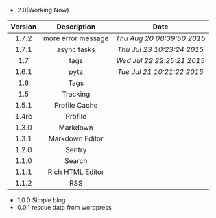 - 2.0(Working Now)

| Version | Description | Date |
|:--:|:--:|:--:|
| 1.7.2 | more error message | _Thu Aug 20 08:39:50 2015_ |
| 1.7.1 | async tasks | _Thu Jul 23 10:23:24 2015_ |
| 1.7 | tags | _Wed Jul 22 22:25:21 2015_ |
| 1.6.1 | pytz | _Tue Jul 21 10:21:22 2015_ |
| 1.6 | Tags ||
| 1.5 | Tracking ||
| 1.5.1 | Profile Cache ||
| 1.4rc | Profile ||
| 1.3.0 | Markdown ||
| 1.3.1 | Markdown Editor ||
| 1.2.0 | Sentry ||
| 1.1.0 | Search ||
| 1.1.1 | Rich HTML Editor ||
| 1.1.2 | RSS ||

- 1.0.0 Simple blog
- 0.0.1 rescue data from wordpress